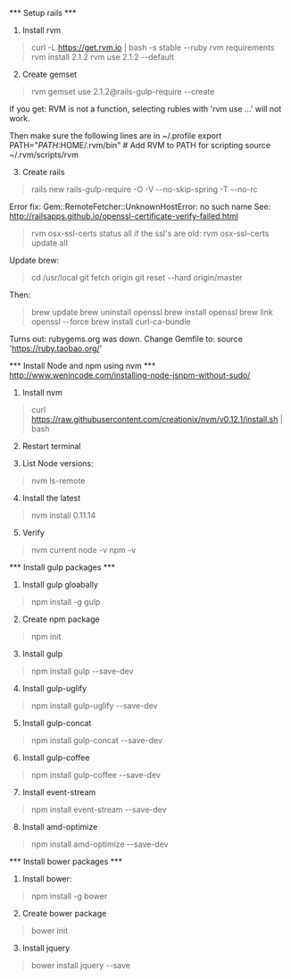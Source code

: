
*** Setup rails ***
1. Install rvm
> curl -L https://get.rvm.io | bash -s stable --ruby
> rvm requirements
> rvm install 2.1.2
> rvm use 2.1.2 --default

2. Create gemset 
> rvm gemset use 2.1.2@rails-gulp-require --create

If you get:
RVM is not a function, selecting rubies with 'rvm use ...' will not work.

Then make sure the following lines are in ~/.profile
export PATH="$PATH:$HOME/.rvm/bin" # Add RVM to PATH for scripting
source ~/.rvm/scripts/rvm

3. Create rails
> rails new rails-gulp-require -O -V --no-skip-spring -T --no-rc

Error fix:
Gem::RemoteFetcher::UnknownHostError: no such name
See: http://railsapps.github.io/openssl-certificate-verify-failed.html
> rvm osx-ssl-certs status all
if the ssl's are old:
> rvm osx-ssl-certs update all

Update brew:
> cd /usr/local
> git fetch origin
> git reset --hard origin/master

Then:
> brew update
> brew uninstall openssl
> brew install openssl
> brew link openssl --force
> brew install curl-ca-bundle

Turns out: rubygems.org was down. Change Gemfile to:
source 'https://ruby.taobao.org/'


*** Install Node and npm using nvm ***
http://www.wenincode.com/installing-node-jsnpm-without-sudo/

1. Install nvm
> curl https://raw.githubusercontent.com/creationix/nvm/v0.12.1/install.sh | bash

2. Restart terminal

3. List Node versions:
> nvm ls-remote

4. Install the latest
> nvm install 0.11.14

5. Verify
> nvm current
> node -v
> npm -v


*** Install gulp packages ***

1. Install gulp gloabally
> npm install -g gulp

2. Create npm package
> npm init

3. Install gulp
> npm install gulp --save-dev

4. Install gulp-uglify
> npm install gulp-uglify --save-dev

5. Install gulp-concat
> npm install gulp-concat --save-dev

6. Install gulp-coffee
> npm install gulp-coffee --save-dev

7. Install event-stream
> npm install event-stream --save-dev

8. Install amd-optimize 
> npm install amd-optimize --save-dev

*** Install bower packages ***

1. Install bower:
> npm install -g bower

2. Create bower package
> bower init

3. Install jquery
> bower install jquery --save


